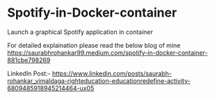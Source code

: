 # Spotify-in-Docker-container
Launch a graphical Spotify application in container

For detailed explaination please read the below blog of mine 
https://saurabhrohankar99.medium.com/spotify-in-docker-container-881cbe798269


LinkedIn Post:- https://www.linkedin.com/posts/saurabh-rohankar_vimaldaga-righteducation-educationredefine-activity-6809485918945214464-ux05
